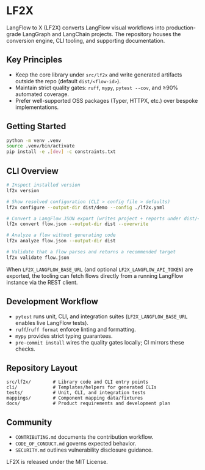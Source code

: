 # LF2X

LangFlow to X (LF2X) converts LangFlow visual workflows into production-grade LangGraph and LangChain projects. The repository houses the conversion engine, CLI tooling, and supporting documentation.

## Key Principles
- Keep the core library under `src/lf2x` and write generated artifacts outside the repo (default `dist/<flow-id>`).
- Maintain strict quality gates: `ruff`, `mypy`, `pytest --cov`, and ≥90% automated coverage.
- Prefer well-supported OSS packages (Typer, HTTPX, etc.) over bespoke implementations.

## Getting Started
```bash
python -m venv .venv
source .venv/bin/activate
pip install -e .[dev] -c constraints.txt
```

## CLI Overview
```bash
# Inspect installed version
lf2x version

# Show resolved configuration (CLI > config file > defaults)
lf2x configure --output-dir dist/demo --config ./lf2x.yaml

# Convert a LangFlow JSON export (writes project + reports under dist/<flow-id>)
lf2x convert flow.json --output-dir dist --overwrite

# Analyze a flow without generating code
lf2x analyze flow.json --output-dir dist

# Validate that a flow parses and returns a recommended target
lf2x validate flow.json
```

When `LF2X_LANGFLOW_BASE_URL` (and optional `LF2X_LANGFLOW_API_TOKEN`) are exported, the tooling can fetch flows directly from a running LangFlow instance via the REST client.

## Development Workflow
- `pytest` runs unit, CLI, and integration suites (`LF2X_LANGFLOW_BASE_URL` enables live LangFlow tests).
- `ruff`/`ruff format` enforce linting and formatting.
- `mypy` provides strict typing guarantees.
- `pre-commit install` wires the quality gates locally; CI mirrors these checks.

## Repository Layout
```
src/lf2x/        # Library code and CLI entry points
cli/             # Templates/helpers for generated CLIs
tests/           # Unit, CLI, and integration tests
mappings/        # Component mapping data/fixtures
docs/            # Product requirements and development plan
```

## Community
- `CONTRIBUTING.md` documents the contribution workflow.
- `CODE_OF_CONDUCT.md` governs expected behavior.
- `SECURITY.md` outlines vulnerability disclosure guidance.

LF2X is released under the MIT License.
